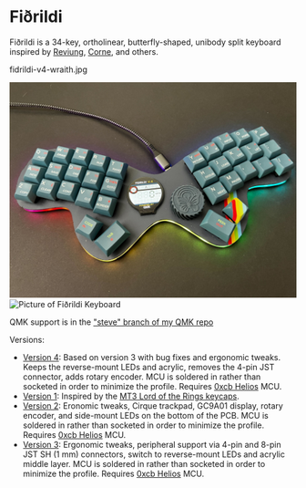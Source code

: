 # Fiðrildi

Fiðrildi is a 34-key, ortholinear, butterfly-shaped, unibody split keyboard inspired by [Reviung](https://github.com/gtips/reviung), [Corne](https://github.com/foostan/crkbd), and others.

fidrildi-v4-wraith.jpg

![Picture of Fiðrildi Keyboard](v4/images/fidrildi-v4-wraith.jpg)
![Picture of Fiðrildi Keyboard](v3/images/fidrildi3-comet-1.png)

QMK support is in the ["steve" branch of my QMK repo](https://github.com/jstevej/qmk_firmware/tree/steve)

Versions:

- [Version 4](https://github.com/jstevej/fidrildi/tree/main/v4): Based on version 3 with bug fixes and ergonomic tweaks. Keeps the reverse-mount LEDs and acrylic, removes the 4-pin JST connector, adds rotary encoder. MCU is soldered in rather than socketed in order to minimize the profile. Requires [0xcb Helios](https://github.com/0xCB-dev/0xCB-Helios) MCU.
- [Version 1](https://github.com/jstevej/fidrildi/tree/main/v1): Inspired by the [MT3 Lord of the Rings keycaps](https://matt3o.com/the-tolkien-keycaps-are-finally-live/).
- [Version 2](https://github.com/jstevej/fidrildi/tree/main/v2): Eronomic tweaks, Cirque trackpad, GC9A01 display, rotary encoder, and side-mount LEDs on the bottom of the PCB. MCU is soldered in rather than socketed in order to minimize the profile. Requires [0xcb Helios](https://github.com/0xCB-dev/0xCB-Helios) MCU.
- [Version 3](https://github.com/jstevej/fidrildi/tree/main/v3): Ergonomic tweaks, peripheral support via 4-pin and 8-pin JST SH (1 mm) connectors, switch to reverse-mount LEDs and acrylic middle layer. MCU is soldered in rather than socketed in order to minimize the profile. Requires [0xcb Helios](https://github.com/0xCB-dev/0xCB-Helios) MCU.
